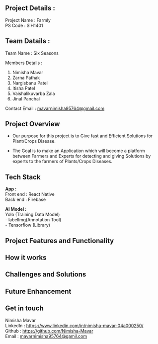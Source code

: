 ## Project Details :
Project Name : Farmly</br>
PS Code : SIH1401

## Team Datails :
Team Name : Six Seasons</br>

Members Details :<br>
1. Nimisha Mavar
2. Zarna Pathak
3. Nargisbanu Patel
4. Itisha Patel
5. Vaishalikuvarba Zala
6. Jinal Panchal

Contact Email : mavarnimisha95764@gmail.com

## Project Overview
  - Our purpose for this project is to Give fast and Efficient Solutions for Plant/Crops Disease.

  - The Goal is to make an Application which will become a platform between Farmers and Experts for detecting and giving Solutions by experts to the farmers of 
    Plants/Crops Diseases.

## Tech Stack
<b>App : </b></br>
Front end : React Native</br>
Back end : Firebase</br>

<b>AI Model :</b></br>
       Yolo (Training Data Model) </br>
          - labelImg(Annotation Tool) </br>
          - Tensorflow (Library) </br>

## Project Features and Functionality

## How it works

## Challenges and Solutions

## Future Enhancement

## Get in touch
Nimisha Mavar </br>
LinkedIn : https://www.linkedin.com/in/nimisha-mavar-04a000250/ </br>
Github : https://github.com/Nimisha-Mavar </br>
Email : mavarnimisha95764@gamil.com




